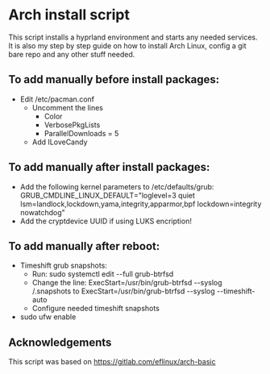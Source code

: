 # Arch install script
This script installs a hyprland environment and starts any needed services. It is also my step by step guide on how to install Arch Linux, config a git bare repo and any other stuff needed.

## To add manually before install packages:
- Edit /etc/pacman.conf
   - Uncomment the lines
      - Color
      - VerbosePkgLists
      - ParallelDownloads = 5
  - Add ILoveCandy

## To add manually after install packages:
- Add the following kernel parameters to /etc/defaults/grub:
 GRUB_CMDLINE_LINUX_DEFAULT="loglevel=3 quiet lsm=landlock,lockdown,yama,integrity,apparmor,bpf lockdown=integrity nowatchdog"
- Add the cryptdevice UUID if using LUKS encription!

## To add manually after reboot:
- Timeshift grub snapshots:
  - Run: sudo systemctl edit --full grub-btrfsd
  - Change the line: ExecStart=/usr/bin/grub-btrfsd --syslog /.snapshots to ExecStart=/usr/bin/grub-btrfsd --syslog --timeshift-auto
  - Configure needed timeshift snapshots
- sudo ufw enable

## Acknowledgements
This script was based on https://gitlab.com/eflinux/arch-basic

